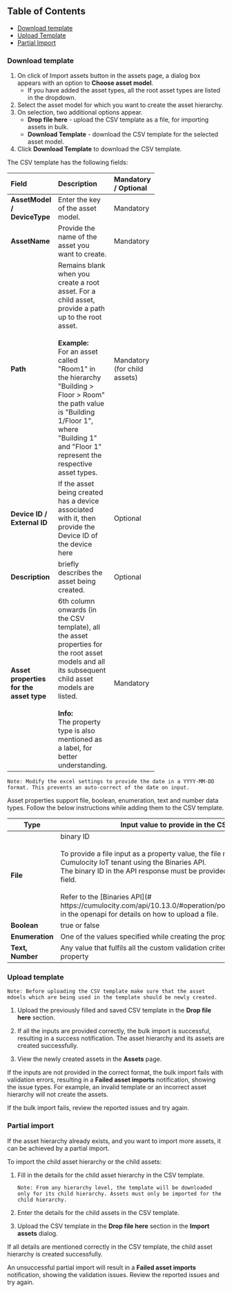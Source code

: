 ## Table of Contents
   - [Download template](#download-template)
   - [Upload Template](#upload-template)
   - [Partial Import](#partial-import)

### Download template

1. On click of Import assets button in the assets page, a dialog box appears with an option to **Choose asset model**.
	* If you have added the asset types, all the root asset types are listed in the dropdown.
2. Select the asset model for which you want to create the asset hierarchy.
3. On selection, two additional options appear.
	* **Drop file here** - upload the CSV template as a file, for importing assets in bulk.
	* **Download Template** - download the CSV template for the selected asset model.
4. Click **Download Template** to download the CSV template.

The CSV template has the following fields:

<table>
<col width="20">
<col width="50">
<col width="30">
<thead>
<tr>
<th style="text-align:left">Field</th>
<th style="text-align:left">Description</th>
<th style="text-align:left">Mandatory / Optional</th>
</tr>
</thead>
<tbody>
<tr>
<td style="text-align:left"><b>AssetModel / DeviceType </b></td>
<td style="text-align:left">Enter the key of the asset model.</td>
<td style="text-align:left">Mandatory</td>
</tr>
<tr>
<td style="text-align:left"><b>AssetName</b></td>
<td style="text-align:left">Provide the name of the asset you want to create.</td>
<td style="text-align:left">Mandatory</td>
</tr>
<tr>
<td style="text-align:left"><b>Path</b></td>
<td style="text-align:left">Remains blank when you create a root asset. For a child asset, provide a path up to the root asset.<br><br>
<b>Example:</b><br>
For an asset called "Room1" in the hierarchy "Building > Floor > Room" the path value is "Building 1/Floor 1", where "Building 1" and "Floor 1" represent the respective asset types.</td>
<td style="text-align:left">Mandatory (for child assets)</td>
</tr>
<tr>
<td style="text-align:left"><b>Device ID / External ID</b></td>
<td style="text-align:left">If the asset being created has a device associated with it, then provide the Device ID of the device here</td>
<td style="text-align:left">Optional</td>
</tr>
<tr>
<td style="text-align:left"><b>Description</b></td>
<td style="text-align:left">briefly describes the asset being created.</td>
<td style="text-align:left">Optional</td>
</tr>
<tr>
<td style="text-align:left"><b>Asset properties for the asset type</b></td>
<td style="text-align:left">6th column onwards (in the CSV template), all the asset properties for the root asset models and all its subsequent child asset models are listed.<br><br>
<b>Info:</b><br>The property type is also mentioned as a label, for better understanding.
</td>
<td style="text-align:left">Mandatory</td>
</tr>
</tbody>
</table>

`Note: Modify the excel settings to provide the date in a YYYY-MM-DD format. This prevents an auto-correct of the date on input.`

Asset properties support file, boolean, enumeration, text and number data types. Follow the below instructions while adding them to the CSV template.

<table>
<col width="20">
<col width="80">
<thead>
<tr>
<th>Type</th>
<th>Input value to provide in the CSV template</th>
</tr>
</thead>
<tbody>
<tr>
<td style="text-align:left"><b>File</b></td>
<td style="text-align:left">binary ID<br><br>
To provide a file input as a property value, the file must first be uploaded to a Cumulocity IoT tenant using the Binaries API.<br>
The binary ID in the API response must be provided as input for the property field.<br><br>
Refer to the [Binaries API](# https://cumulocity.com/api/10.13.0/#operation/postBinariesCollectionResource) in the openapi for details on how to upload a file.</td>
</tr>
<tr>
<td style="text-align:left"><b>Boolean</b></td>
<td style="text-align:left">true or false</td>
</tr>
<tr>
<td style="text-align:left"><b>Enumeration</b></td>
<td style="text-align:left">One of the values specified while creating the property</td>
</tr>
<tr>
<td style="text-align:left"><b>Text,<br> Number</b></td>
<td style="text-align:left">Any value that fulfils all the custom validation criteria provided while creating the property</td>
</tr>
</tbody>
</table>

### Upload template

`Note: Before uploading the CSV template make sure that the asset mdoels which are being used in the template should be newly created.`

1. Upload the previously filled and saved CSV template in the **Drop file here** section.

2. If all the inputs are provided correctly, the bulk import is successful, resulting in a success notification. The asset hierarchy and its assets are created successfully.

3. View the newly created assets in the **Assets** page.

If the inputs are not provided in the correct format, the bulk import fails with validation errors, resulting in a **Failed asset imports** notification, showing the issue types. For example, an invalid template or an incorrect asset hierarchy will not create the assets.

If the bulk import fails, review the reported issues and try again.

### Partial import

If the asset hierarchy already exists, and you want to import more assets, it can be achieved by a partial import.

To import the child asset hierarchy or the child assets:

1. Fill in the details for the child asset hierarchy in the CSV template.

	`Note: From any hierarchy level, the template will be downloaded only for its child hierarchy. Assets must only be imported for the child hierarchy.`

2. Enter the details for the child assets in the CSV template.

3. Upload the CSV template in the **Drop file here** section in the **Import assets** dialog.

If all details are mentioned correctly in the CSV template, the child asset hierarchy is created successfully.

An unsuccessful partial import will result in a **Failed asset imports** notification, showing the validation issues.
Review the reported issues and try again.
